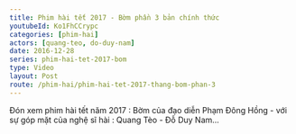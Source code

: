 ```yaml
---
title: Phim hài tết 2017 - Bờm phần 3 bản chính thức
youtubeId: Ko1FhCCrypc
categories: [phim-hai]
actors: [quang-teo, do-duy-nam]
date: 2016-12-28
series: phim-hai-tet-2017-bom
type: Video
layout: Post
route: /phim-hai/phim-hai-tet-2017-thang-bom-phan-3
---
```

Đón xem phim hài tết năm 2017 : Bờm của đạo diễn Phạm Đông Hồng - với sự góp mặt của nghệ sĩ hài : Quang Tèo - Đỗ Duy Nam...